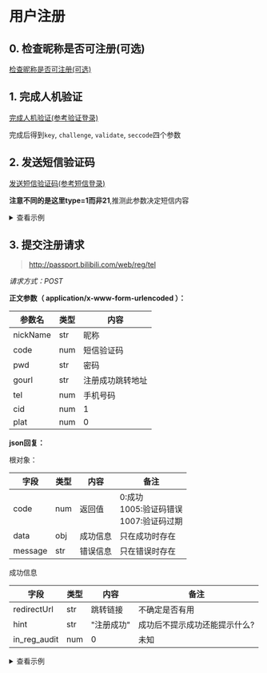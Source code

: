 # 用户注册

## 0. 检查昵称是否可注册(可选)

[检查昵称是否可注册(可选)](check_nickname.md)


## 1. 完成人机验证

[完成人机验证(参考验证登录)](../login/login_action/readme.md#验证登录)

完成后得到`key`, `challenge`, `validate`, `seccode`四个参数


## 2. 发送短信验证码

[发送短信验证码(参考短信登录)](../login/login_action/SMS.md#发送短信验证码（web端）)

**注意不同的是这里type=1而非21**,推测此参数决定短信内容

<details>
<summary>查看示例</summary>

```bash
curl 'https://passport.bilibili.com/web/sms/general/v2/send' \ 
    -X POST \
    -H 'User-Agent: Mozilla/5.0 (Windows NT 10.0; Win64; x64; rv:93.0) Gecko/20100101 Firefox/93.0' \
    -H 'Referer: https://passport.bilibili.com/register/phone.html' \
    -H 'Content-Type: application/x-www-form-urlencoded' \
    --data-raw 'key=6eeb28e7bbd64b389da2be3a2778c7e3&captchaType=6&type=1&cid=1&tel=13888888888&challenge=c52148f88a28b6011db52bb213483ee8&validate=a98841cd6ea58e1b1f5783fca73cddb6&seccode=a98841cd6ea58e1b1f5783fca73cddb6%7Cjordan'
```

```json
{"code":0,"message":"验证码短信已下发"}
```

</details>

## 3. 提交注册请求

> http://passport.bilibili.com/web/reg/tel

*请求方式：POST*

**正文参数（ application/x-www-form-urlencoded ）：**

| 参数名 | 类型 | 内容 |
| --- | --- | --- |
| nickName | str | 昵称 |
| code | num | 短信验证码 |
| pwd | str | 密码 |
| gourl | str | 注册成功跳转地址 |
| tel | num | 手机号码 |
| cid | num | 1 |
| plat | num | 0 |

**json回复：**

根对象：

| 字段   | 类型 | 内容     | 备注         |
| ------ | ---- | -------- | --------- |
| code | num | 返回值 | 0:成功<br>1005:验证码错误<br>1007:验证码过期 |
| data | obj | 成功信息 | 只在成功时存在 |
| message | str | 错误信息 | 只在错误时存在 |

成功信息

| 字段   | 类型 | 内容     | 备注         |
| ------ | ---- | -------- | --------- |
| redirectUrl | str | 跳转链接 | 不确定是否有用 |
| hint | str | "注册成功" | 成功后不提示成功还能提示什么? |
| in_reg_audit | num | 0 | 未知 |

<details>
<summary>查看示例</summary>

```bash
curl 'https://passport.bilibili.com/web/reg/tel' \
    -X POST \
    -H 'User-Agent: Mozilla/5.0 (Windows NT 10.0; Win64; x64; rv:93.0) Gecko/20100101 Firefox/93.0' \
    -H 'Accept: application/json, text/plain, */*' \
    -H 'Referer: https://passport.bilibili.com/register/phone.html' \
    -H 'Content-Type: application/x-www-form-urlencoded' \
    --data-raw 'nickName=%E8%90%8C%E7%B3%BB%E5%B0%8F%E5%A6%B9%E7%BA%B8%E3%82%8F&code=121314&pwd=Password1234&gourl=https%3A%2F%2Fpassport.bilibili.com%2Flogin%3Fgourl%3Dhttps%3A%2F%2Fspace.bilibili.com&tel=13888888888&cid=1&plat=0'
```

<details>